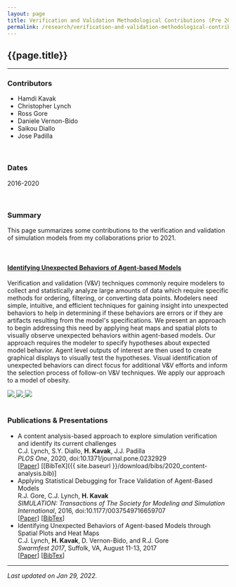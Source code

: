 ```yaml
---
layout: page
title: Verification and Validation Methodological Contributions (Pre 2021)
permalink: /research/verification-and-validation-methodological-contributions-pre2021/
---
```


## {{page.title}}
<hr/>

### Contributors
- Hamdi Kavak
- Christopher Lynch
- Ross Gore
- Daniele Vernon-Bido
- Saikou Diallo
- Jose Padilla

<br/>

### Dates
2016-2020

<br/>

### Summary
This page summarizes some contributions to the verification and validation of simulation models from my collaborations prior to 2021.

<br/>

#### <u>Identifying Unexpected Behaviors of Agent-based Models</u>

Verification and validation (V&amp;V) techniques commonly require modelers to collect and statistically analyze large amounts of data which require specific methods for ordering, filtering, or converting data points. Modelers need simple, intuitive, and efficient techniques for gaining insight into unexpected behaviors to help in determining if these behaviors are errors or if they are artifacts resulting from the model's specifications. We present an approach to begin addressing this need by applying heat maps and spatial plots to visually observe unexpected behaviors within agent-based models. Our approach requires the modeler to specify hypotheses about expected model behavior. Agent level outputs of interest are then used to create graphical displays to visually test the hypotheses. Visual identification of unexpected behaviors can direct focus for additional V&amp;V efforts and inform the selection process of follow-on V&amp;V techniques. We apply our approach to a model of obesity.

   <div id="vv-cont-gallery">
    <a href="{{ site.baseurl }}/images/research/v-and-v/heatmap/hm_methodology.jpg" data-toggle="lightbox" data-gallery="attraction-gallery" class="col-sm-4" data-title="Methodology" data-footer="Methodology for visually identifying unexpected behaviors of ABMs to gather insight">
        <img width="{{site.thumbnail_width}}" src="{{ site.baseurl }}/images/research/v-and-v/heatmap/hm_methodology.jpg" class="img-fluid">
    </a>
    <a href="{{ site.baseurl }}/images/research/v-and-v/heatmap/hm_population_density.jpg" data-toggle="lightbox" data-gallery="attraction-gallery" class="col-sm-4" data-title="Heatmap 1" data-footer="Density of people classified as obese.">
        <img width="{{site.thumbnail_width}}" src="{{ site.baseurl }}/images/research/v-and-v/heatmap/hm_population_density.jpg" class="img-fluid">
    </a>
    <a href="{{ site.baseurl }}/images/research/v-and-v/heatmap/hm_high_calory_meals.jpg" data-toggle="lightbox" data-gallery="attraction-gallery" class="col-sm-4" data-title="Heatmap 2" data-footer="Density of high calorie meals sold.">
        <img width="{{site.thumbnail_width}}" src="{{ site.baseurl }}/images/research/v-and-v/heatmap/hm_high_calory_meals.jpg" class="img-fluid">
    </a>
  </div>

<br/>

### Publications & Presentations

- A content analysis-based approach to explore simulation verification and identify its current challenges   
  C.J. Lynch, S.Y. Diallo, <strong>H. Kavak</strong>, J.J. Padilla   
  <em>PLOS One</em>, 2020, doi:10.1371/journal.pone.0232929  
  [<a title="Paper" href="http://dx.plos.org/10.1371/journal.pone.0232929">Paper</a>]
  [[BibTeX]({{ site.baseurl }}/download/bibs/2020_content-analysis.bib)]
- Applying Statistical Debugging for Trace Validation of Agent-Based Models  
  R.J. Gore, C.J. Lynch, <strong>H. Kavak</strong>  
  <em>SIMULATION: Transactions of The Society for Modeling and Simulation International</em>, 2016, doi:10.1177/0037549716659707  
  [<a title="Paper" href="{{ site.baseurl }}/download/pubs/SIMULATION_2016_Accepted.pdf">Paper</a>]
  [<a title="BibTeX" href="{{ site.baseurl }}/download/bibs/2016_j_stat.bib">BibTex</a>]
- Identifying Unexpected Behaviors of Agent-based Models through Spatial Plots and Heat Maps  
  C.J. Lynch, <strong>H. Kavak</strong>, D. Vernon-Bido, and R.J. Gore  
  <em>Swarmfest 2017</em>, Suffolk, VA, August 11-13, 2017  
  [<a title="RG Archive" href="https://www.researchgate.net/publication/320357182_Identifying_Unexpected_Behaviors_of_Agent-based_Models_through_Spatial_Plots_and_Heat_Maps">Paper</a>]
  [<a title="BibTeX" href="{{ site.baseurl }}/download/bibs/2017_heat_map.bib">BibTex</a>]


<hr/>

*Last updated on Jan 29, 2022.*  

<script>
	  lightGallery(document.getElementById('vv-cont-gallery'), {
	    thumbnail:true,
	    animateThumb: true,
	    showThumbByDefault: true
	}); 
	</script>